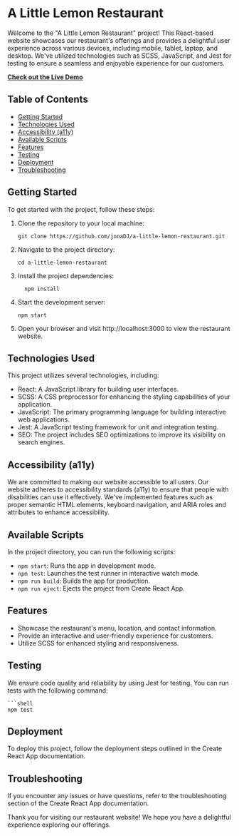 # A Little Lemon Restaurant

Welcome to the "A Little Lemon Restaurant" project! This React-based website showcases our restaurant's offerings and provides a delightful user experience across various devices, including mobile, tablet, laptop, and desktop. We've utilized technologies such as SCSS, JavaScript, and Jest for testing to ensure a seamless and enjoyable experience for our customers.

**[Check out the Live Demo](https://a-little-lemon-restaurant.web.app/)**

## Table of Contents
- [Getting Started](#getting-started)
- [Technologies Used](#technologies-used)
- [Accessibility (a11y)](#accessibility-a11y)
- [Available Scripts](#available-scripts)
- [Features](#features)
- [Testing](#testing)
- [Deployment](#deployment)
- [Troubleshooting](#troubleshooting)


## Getting Started

To get started with the project, follow these steps:

1. Clone the repository to your local machine:

   ```shell
   git clone https://github.com/jonaDJ/a-little-lemon-restaurant.git

2. Navigate to the project directory:
   ```shell
   cd a-little-lemon-restaurant

3. Install the project dependencies:
   ```shell
     npm install

4. Start the development server:
   ```shell
   npm start

5. Open your browser and visit http://localhost:3000 to view the restaurant website.

## Technologies Used

This project utilizes several technologies, including:

- React: A JavaScript library for building user interfaces.
- SCSS: A CSS preprocessor for enhancing the styling capabilities of your application.
- JavaScript: The primary programming language for building interactive web applications.
- Jest: A JavaScript testing framework for unit and integration testing.
- SEO: The project includes SEO optimizations to improve its visibility on search engines.

## Accessibility (a11y)
We are committed to making our website accessible to all users. Our website adheres to accessibility standards (a11y) to ensure that people with disabilities can use it effectively. We've implemented features such as proper semantic HTML elements, keyboard navigation, and ARIA roles and attributes to enhance accessibility.

## Available Scripts

In the project directory, you can run the following scripts:

- `npm start`: Runs the app in development mode.
- `npm test`: Launches the test runner in interactive watch mode.
- `npm run build`: Builds the app for production.
- `npm run eject`: Ejects the project from Create React App.

## Features

- Showcase the restaurant's menu, location, and contact information.
- Provide an interactive and user-friendly experience for customers.
- Utilize SCSS for enhanced styling and responsiveness.

## Testing

We ensure code quality and reliability by using Jest for testing. You can run tests with the following command:

    ```shell
    npm test

## Deployment
To deploy this project, follow the deployment steps outlined in the Create React App documentation.

## Troubleshooting
If you encounter any issues or have questions, refer to the troubleshooting section of the Create React App documentation.

Thank you for visiting our restaurant website! We hope you have a delightful experience exploring our offerings.

